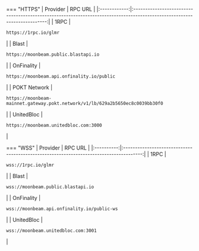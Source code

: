 === "HTTPS"
    |   Provider   |                                                         RPC URL                                                          |
    |:------------:|:------------------------------------------------------------------------------------------------------------------------:|
    |     1RPC     |                     <pre style="padding-right: 2em">```https://1rpc.io/glmr```</pre>                                     |
    |    Blast     |                     <pre style="padding-right: 2em">```https://moonbeam.public.blastapi.io```</pre>                      |
    |  OnFinality  |                  <pre style="padding-right: 2em">```https://moonbeam.api.onfinality.io/public```</pre>                   |
    | POKT Network | <pre style="padding-right: 2em">```https://moonbeam-mainnet.gateway.pokt.network/v1/lb/629a2b5650ec8c0039bb30f0```</pre> |
    |  UnitedBloc  |                     <pre style="padding-right: 2em">```https://moonbeam.unitedbloc.com:3000```</pre>                     |

=== "WSS"
    |  Provider  |                                        RPC URL                                         |
    |:----------:|:--------------------------------------------------------------------------------------:|
    |    1RPC    |     <pre style="padding-right: 2em">```wss://1rpc.io/glmr```</pre>                    |
    |   Blast    |     <pre style="padding-right: 2em">```wss://moonbeam.public.blastapi.io```</pre>      |
    | OnFinality | <pre style="padding-right: 2em">```wss://moonbeam.api.onfinality.io/public-ws```</pre> |
    | UnitedBloc |     <pre style="padding-right: 2em">```wss://moonbeam.unitedbloc.com:3001```</pre>     |

